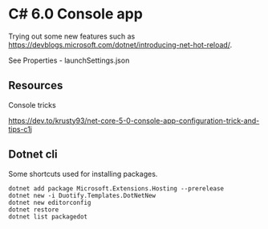 # C# 6.0 Console app

Trying out some new features such as <https://devblogs.microsoft.com/dotnet/introducing-net-hot-reload/>.

See Properties - launchSettings.json
## Resources

Console tricks

<https://dev.to/krusty93/net-core-5-0-console-app-configuration-trick-and-tips-c1j>

## Dotnet cli

Some shortcuts used for installing packages.

```shell
dotnet add package Microsoft.Extensions.Hosting --prerelease
dotnet new -i Duotify.Templates.DotNetNew
dotnet new editorconfig
dotnet restore
dotnet list packagedot
```
